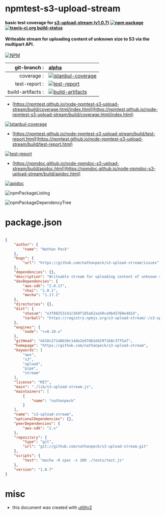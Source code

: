 # npmtest-s3-upload-stream

#### basic test coverage for  [s3-upload-stream (v1.0.7)](https://github.com/nathanpeck/s3-upload-stream)  [![npm package](https://img.shields.io/npm/v/npmtest-s3-upload-stream.svg?style=flat-square)](https://www.npmjs.org/package/npmtest-s3-upload-stream) [![travis-ci.org build-status](https://api.travis-ci.org/npmtest/node-npmtest-s3-upload-stream.svg)](https://travis-ci.org/npmtest/node-npmtest-s3-upload-stream)

#### Writeable stream for uploading content of unknown size to S3 via the multipart API.

[![NPM](https://nodei.co/npm/s3-upload-stream.png?downloads=true&downloadRank=true&stars=true)](https://www.npmjs.com/package/s3-upload-stream)

| git-branch : | [alpha](https://github.com/npmtest/node-npmtest-s3-upload-stream/tree/alpha)|
|--:|:--|
| coverage : | [![istanbul-coverage](https://npmtest.github.io/node-npmtest-s3-upload-stream/build/coverage.badge.svg)](https://npmtest.github.io/node-npmtest-s3-upload-stream/build/coverage.html/index.html)|
| test-report : | [![test-report](https://npmtest.github.io/node-npmtest-s3-upload-stream/build/test-report.badge.svg)](https://npmtest.github.io/node-npmtest-s3-upload-stream/build/test-report.html)|
| build-artifacts : | [![build-artifacts](https://npmtest.github.io/node-npmtest-s3-upload-stream/glyphicons_144_folder_open.png)](https://github.com/npmtest/node-npmtest-s3-upload-stream/tree/gh-pages/build)|

- [https://npmtest.github.io/node-npmtest-s3-upload-stream/build/coverage.html/index.html](https://npmtest.github.io/node-npmtest-s3-upload-stream/build/coverage.html/index.html)

[![istanbul-coverage](https://npmtest.github.io/node-npmtest-s3-upload-stream/build/screenCapture.buildCi.browser.%252Ftmp%252Fbuild%252Fcoverage.lib.html.png)](https://npmtest.github.io/node-npmtest-s3-upload-stream/build/coverage.html/index.html)

- [https://npmtest.github.io/node-npmtest-s3-upload-stream/build/test-report.html](https://npmtest.github.io/node-npmtest-s3-upload-stream/build/test-report.html)

[![test-report](https://npmtest.github.io/node-npmtest-s3-upload-stream/build/screenCapture.buildCi.browser.%252Ftmp%252Fbuild%252Ftest-report.html.png)](https://npmtest.github.io/node-npmtest-s3-upload-stream/build/test-report.html)

- [https://npmdoc.github.io/node-npmdoc-s3-upload-stream/build/apidoc.html](https://npmdoc.github.io/node-npmdoc-s3-upload-stream/build/apidoc.html)

[![apidoc](https://npmdoc.github.io/node-npmdoc-s3-upload-stream/build/screenCapture.buildCi.browser.%252Ftmp%252Fbuild%252Fapidoc.html.png)](https://npmdoc.github.io/node-npmdoc-s3-upload-stream/build/apidoc.html)

![npmPackageListing](https://npmtest.github.io/node-npmtest-s3-upload-stream/build/screenCapture.npmPackageListing.svg)

![npmPackageDependencyTree](https://npmtest.github.io/node-npmtest-s3-upload-stream/build/screenCapture.npmPackageDependencyTree.svg)



# package.json

```json

{
    "author": {
        "name": "Nathan Peck"
    },
    "bugs": {
        "url": "https://github.com/nathanpeck/s3-upload-stream/issues"
    },
    "dependencies": {},
    "description": "Writeable stream for uploading content of unknown size to S3 via the multipart API.",
    "devDependencies": {
        "aws-sdk": "2.0.17",
        "chai": "1.8.1",
        "mocha": "1.17.1"
    },
    "directories": {},
    "dist": {
        "shasum": "e3f80253141c569f105a62aa50ca9b45760e481d",
        "tarball": "https://registry.npmjs.org/s3-upload-stream/-/s3-upload-stream-1.0.7.tgz"
    },
    "engines": {
        "node": ">=0.10.x"
    },
    "gitHead": "d410c27148b30c14de2e97d61d42971b8c37f5af",
    "homepage": "https://github.com/nathanpeck/s3-upload-stream",
    "keywords": [
        "aws",
        "s3",
        "upload",
        "pipe",
        "stream"
    ],
    "license": "MIT",
    "main": "./lib/s3-upload-stream.js",
    "maintainers": [
        {
            "name": "nathanpeck"
        }
    ],
    "name": "s3-upload-stream",
    "optionalDependencies": {},
    "peerDependencies": {
        "aws-sdk": "2.x"
    },
    "repository": {
        "type": "git",
        "url": "git://github.com/nathanpeck/s3-upload-stream.git"
    },
    "scripts": {
        "test": "mocha -R spec -s 100 ./tests/test.js"
    },
    "version": "1.0.7"
}
```



# misc
- this document was created with [utility2](https://github.com/kaizhu256/node-utility2)
